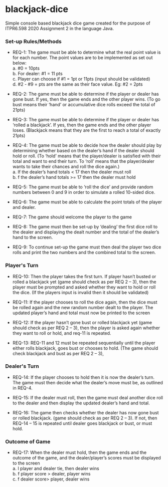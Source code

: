 # blackjack-dice
Simple console based blackjack dice game created for the purpose of ITPR6.598 2020 Assignment 2 in the language Java.

### Set-up Rules/Methods
* REQ-1: The game must be able to determine what the real point value is for each number. The point values are to be implemented as set out below: \
      a. #0 = 10pts \
      b. For dealer: #1 = 11 pts \
      c. Player can choose if #1 = 1pt or 11pts (input should be validated) \
      d. #2 - #9 = pts are the same as their face value. Eg: #2 = 2pts 

* REQ-2:  The game must be able to determine if the player or dealer has gone bust. If yes, then the game ends and the other player wins. 
(To go bust means their ‘hand’ or accumulative dice rolls exceed the total of 21pts)

* REQ-3:  The game must be able to determine if the player or dealer has ‘rolled a blackjack’.  If yes, then the game ends and the other player loses.
(Blackjack means that they are the first to reach a total of exactly 21pts)

* REQ-4:  The game must be able to decide how the dealer should play by determining whether based on the dealer’s hand if the dealer should hold or roll.
(To ‘hold’ means that the player/dealer is satisfied with their total and want to end their turn. To ‘roll’ means that the player/dealer wants to take their chances and roll the dice again.)\
      a. If the dealer’s hand totals < 17 then the dealer must roll\
      b. f the dealer’s hand totals >= 17 then the dealer must hold

* REQ-5:  The game must be able to ‘roll the dice’ and provide random numbers between 0 and 9 in order to simulate a rolled 10-sided dice.

* REQ-6:  The game must be able to calculate the point totals of the player and dealer.

* REQ-7:  The game should welcome the player to the game

* REQ-8:  The game must then be set-up by ‘dealing’ the first dice roll to the dealer and displaying the dealt number and the total of the dealer’s hand to the screen.

* REQ-9:  To continue set-up the game must then deal the player two dice rolls and print the two numbers and the combined total to the screen.

### Player's Turn
* REQ-10:  Then the player takes the first turn. If player hasn’t busted or rolled a blackjack yet (game should check as per REQ 2 – 3), then the player must be prompted and asked whether they want to hold or roll the dice. (If the players input is invalid then it should be validated)

* REQ-11:  If the player chooses to roll the dice again, then the dice must be rolled again and the new random number dealt to the player. The updated player’s hand and total must now be printed to the screen

* REQ-12:  If the player hasn’t gone bust or rolled blackjack yet (game should check as per REQ 2 – 3),  then the player is asked again whether they want to roll or hold, and req-11 is repeated.

* REQ-13:  REQ-11 and 12 must be repeated sequentially until the player either rolls blackjack, goes bust or chooses to hold. (The game should check blackjack and bust as per REQ 2 – 3),

### Dealer's Turn
* REQ-14:  If the player chooses to hold then it is now the dealer’s turn. The game must then decide what the dealer’s move must be, as outlined in REQ-4.

* REQ-15:  If the dealer must roll, then the game must deal another dice roll to the dealer and then display the updated dealer’s hand and total.

* REQ-16:  The game then checks whether the dealer has now gone bust or rolled blackjack. (game should check as per REQ 2 – 3). If not, then REQ-14 – 15 is repeated until dealer goes blackjack or bust, or must hold.

### Outcome of Game
* REQ-17:  When the dealer must hold, then the game ends and the outcome of the game, and the dealer/player’s scores must be displayed to the screen\
      a. I player and dealer tie, then dealer wins\
      b. f player score > dealer, player wins\
      c. f dealer score> player, dealer wins

